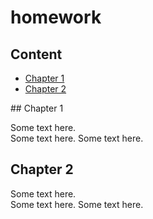 # homework
## Content

* [Chapter 1](#Chapter1)
* [Chapter 2](#Chapter2)

<div id="Chapter1"></div>
## Chapter 1

Some text here.  
Some text here.
Some text here.

## Chapter 2 <span id="Chapter2"><span>

Some text here.  
Some text here.
Some text here.
